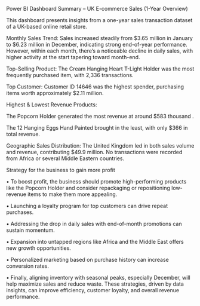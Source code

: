 Power BI Dashboard Summary – UK E-commerce Sales (1-Year Overview)

This dashboard presents insights from a one-year sales transaction dataset of a UK-based online retail store.

Monthly Sales Trend: Sales increased steadily from $3.65 million in January to $6.23 million in December, indicating strong end-of-year performance. However, within each month, there’s a noticeable decline in daily sales, with higher activity at the start tapering toward month-end.

Top-Selling Product:
The Cream Hanging Heart T-Light Holder was the most frequently purchased item, with 2,336 transactions.

Top Customer:
Customer ID 14646 was the highest spender, purchasing items worth approximately $2.11 million.

Highest & Lowest Revenue Products:

The Popcorn Holder generated the most revenue at around $583 thousand .

The 12 Hanging Eggs Hand Painted brought in the least, with only $366 in total revenue.

Geographic Sales Distribution:
The United Kingdom led in both sales volume and revenue, contributing $49.9 million. No transactions were recorded from Africa or several Middle Eastern countries.

Strategy for the business to gain more profit

•	To boost profit, the business should promote high-performing products like the Popcorn Holder and consider repackaging or repositioning low-revenue items to make them more appealing. 

•	Launching a loyalty program for top customers can drive repeat purchases.

•	Addressing the drop in daily sales with end-of-month promotions can sustain momentum. 

•	Expansion into untapped regions like Africa and the Middle East offers new growth opportunities. 

•	Personalized marketing based on purchase history can increase conversion rates. 

•	Finally, aligning inventory with seasonal peaks, especially December, will help maximize sales and reduce waste. These strategies, driven by data insights, can improve efficiency, customer loyalty, and overall revenue performance.


